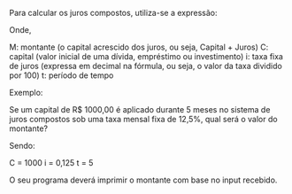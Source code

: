 Para calcular os juros compostos, utiliza-se a expressão:


Onde,

M: montante (o capital acrescido dos juros, ou seja, Capital + Juros)
C: capital (valor inicial de uma dívida, empréstimo ou investimento)
i: taxa fixa de juros (expressa em decimal na fórmula, ou seja, o valor da taxa dividido por 100)
t: período de tempo

Exemplo:

Se um capital de R$ 1000,00 é aplicado durante 5 meses no sistema de juros compostos sob uma taxa mensal fixa de 12,5%, qual será o valor do montante?

Sendo:

C = 1000
i = 0,125
t = 5




O seu programa deverá imprimir o montante com base no input recebido.

